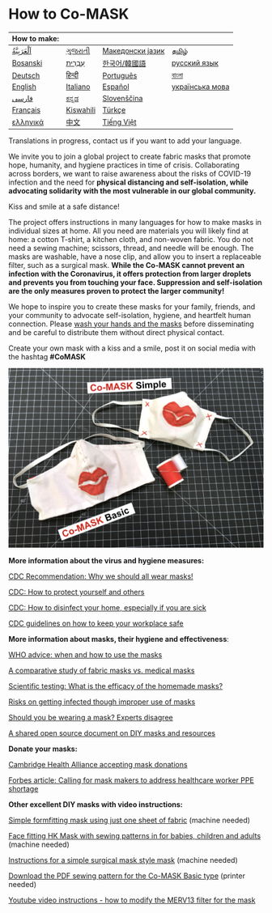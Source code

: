 # How to Co-MASK

|How to make:||||
|:--|---|---|---|
| [اَلْعَرَبِيَّةُ](https://docs.google.com/presentation/d/1c4zXEowPAIgQcasyMvJvLNEohecMwBvjLJr82WEY9nU/edit?usp=sharing) | [ગુજરાતી](https://docs.google.com/presentation/d/1yMhNrhVc02ptqK3gul5Z-JmK5Wz6Xme18IYk34kz90I/edit?usp=sharing) | [Македонски јазик](https://docs.google.com/presentation/d/1J5Xn39DEPJGAu11cEJAU6jVe7WKD11tXWP7bpP5ClAY/edit?usp=sharing) | [தமிழ்](https://docs.google.com/presentation/d/16wu1WctaFuU-JPeHeJn5VZT9-NVIj84GiU8-2YeXiGw/edit?usp=sharing) |
| [Bosanski](https://docs.google.com/presentation/d/1Wo35d7BZaEPhtMg0TuXQrnP0szMFHge_3etbAyDg__4/edit?usp=sharing) | [עִבְרִית‎](https://docs.google.com/presentation/d/1cNT-sOp2vS-0BuAuIIPzrBh3zdez-ZKLi3l8RrRI3sY/edit?usp=sharing) | [한국어/韓國語](https://docs.google.com/presentation/d/1MSDEfAQ_TDWf14yAfKbZgJvZ3HnY3I51Qqd50tawSSw/edit?usp=sharing) | [русский язык](https://docs.google.com/presentation/d/1ICBEGSqWGv77sltmagEMounJvhpGmTy_wgziBZPkJ0s/edit?usp=sharing) |
| [Deutsch](https://docs.google.com/presentation/d/1PFxRqqfLwhkqDWGTxXlwi_zWoegKpmUAv-mcQOVGjkQ/edit?usp=sharing) | [हिन्दी](https://drive.google.com/file/d/13ePhPcpwqdoP1s0ow2B_GQUv7neMqIhf/view?usp=sharing) | [Português](https://docs.google.com/presentation/d/1k7DGbnfYzxcFBW5vOmlco_-1Y9bfZ-5FkDBA2iAVzoU/edit?usp=sharing) | [বাংলা](https://drive.google.com/file/d/1x0Zg2ljfss3e7ewH3RUgsDz8BkDk0pJW/view?usp=sharing) |
| [English](https://docs.google.com/presentation/d/1T_rO2Q8HKdWN_8hhGp65-JKylpn2vpFx0kGD602U618/edit?usp=sharing) | [Italiano](https://docs.google.com/presentation/d/1_RHBFR9ubGLrgpFGF5re_CpbbsZj4yRjeo9oioCYMM0/edit?usp=sharing) | [Español](https://docs.google.com/presentation/d/1LXYo50ZgN1rFB-5t_2WhzbM1kg1Z7gD_UUVFEN1SblE/edit?usp=sharing) | [українська мова](https://drive.google.com/file/d/1_pKdJAvgFffltrlwnJUvYcORWjG_5d2d/view?usp=sharing) |
|[فارسی](https://docs.google.com/presentation/d/1srHl1i2zLH8stnogzHw0SPpLG6LEwuCM0VaAdgn5aLI/edit?usp=sharing)|[ಕನ್ನಡ](https://drive.google.com/file/d/1ieR4GluTDGDIAKGpEBvO1F3S1BGUKwqN/view?usp=sharing)|[Slovenščina](https://docs.google.com/presentation/d/1CRa1snrNdU6x1cxTsMqAMStENCoHXgZ3_bzbxVPngOo/edit?usp=sharing)||
|[Français](https://docs.google.com/presentation/d/1H5tWf3gtuaeDWoVCub0vQIlLQSlLNcrS66FRDp7clnk/edit?usp=sharing)|[Kiswahili](https://drive.google.com/file/d/1kifC_CVGkABFKkBGYepTEFmdtYuc3rmB/view?usp=sharing)|[Türkçe](https://docs.google.com/presentation/d/1zsKw7xeurfuEbOJjGvUP_igr3cMyd7Jflbu0kfEKD1Y/edit#slide=id.g71aa90b52d_0_0)||
|[ελληνικά](https://docs.google.com/presentation/d/1wxX9T3keWJAIGZngB93HFvJZnJ3-_6vaQDpDb8kAoH0/edit?usp=sharing)|[中文](https://docs.google.com/presentation/d/14ZGYweoeNyMEuo3mIKu_WBRBX8uEnofxnQXrvXjTM0E/edit?usp=sharing)|[Tiếng Việt](https://docs.google.com/presentation/d/1ctL3x1vGUNbWFwoVEHvtWB3dTTYwhLf7mCxSTDZso3o/edit?usp=sharing)||

Translations in progress, contact us if you want to add your language.

We invite you to join a global project to create fabric masks that promote hope, humanity, and hygiene practices in time of crisis. Collaborating across borders, we want to raise awareness about the risks of COVID-19 infection and the need for **physical distancing and self-isolation, while advocating solidarity with the most vulnerable in our global community.** 

Kiss and smile at a safe distance!

The project offers instructions in many languages for how to make masks in individual sizes at home. All you need are materials you will likely find at home: a cotton T-shirt, a kitchen cloth, and non-woven fabric. You do not need a sewing machine; scissors, thread, and needle will be enough. The masks are washable, have a nose clip, and allow you to insert a replaceable filter, such as a surgical mask. **While the Co-MASK cannot prevent an infection with the Coronavirus, it offers protection from larger droplets and prevents you from touching your face. Suppression and self-isolation are the only measures proven to protect the larger community!** 

We hope to inspire you to create these masks for your family, friends, and your community to advocate self-isolation, hygiene, and heartfelt human connection. Please [wash your hands and the masks](https://www.who.int/emergencies/diseases/novel-coronavirus-2019/advice-for-public/when-and-how-to-use-masks) before disseminating and be careful to distribute them without direct physical contact. 

Create your own mask with a kiss and a smile, post it on social media with the hashtag **#CoMASK**


![co-mask basic](media/CoMASK2.png)

**More information about the virus and hygiene measures:**

[CDC Recommendation: Why we should all wear masks!](https://www.actionnewsjax.com/news/trending/coronavirus-do-we-all-need-wear-masks-cdc-is-considering-it/PCJ27GQOBJHZDCZ7ESEUOXM57M/)

[CDC: How to protect yourself and others](https://www.cdc.gov/coronavirus/2019-ncov/prepare/prevention.html)

[CDC: How to disinfect your home, especially if you are sick](https://www.cdc.gov/coronavirus/2019-ncov/prepare/cleaning-disinfection.html)

[CDC guidelines on how to keep your workplace safe](https://www.cdc.gov/coronavirus/2019-ncov/downloads/workplace-school-and-home-guidance.pdf)



**More information about masks, their hygiene and effectiveness**:

[WHO advice: when and how to use the masks](https://www.who.int/emergencies/diseases/novel-coronavirus-2019/advice-for-public/when-and-how-to-use-masks)

[A comparative study of fabric masks vs. medical masks](https://bmjopen.bmj.com/content/5/4/e006577)

[Scientific testing:  What is the efficacy of the homemade masks?](https://www.cambridge.org/core/journals/disaster-medicine-and-public-health-preparedness/article/testing-the-efficacy-of-homemade-masks-would-they-protect-in-an-influenza-pandemic/0921A05A69A9419C862FA2F35F819D55)

[Risks on getting infected though improper use of masks](https://www.cbsnews.com/news/coronavirus-prevention-face-mask-not-helpful-wash-hands/)

[Should you be wearing a mask? Experts disagree](https://www.livescience.com/coronavirus-do-face-masks-work.html)

[A shared open source document on DIY masks and resources](https://bit.ly/diycovidmasks) 



**Donate your masks:**

[Cambridge Health Alliance accepting mask donations](https://www.bostonglobe.com/2020/03/17/metro/cambridge-health-alliance-accepting-mask-donations-amid-coronavirus-pandemic/)

[Forbes article: Calling for mask makers to address healthcare worker PPE shortage](https://www.forbes.com/sites/tjmccue/2020/03/20/calling-all-people-who-sew-and-make-you-can-help-solve-2020-n95-type-mask-shortage/?fbclid=IwAR0NsmbXPKeVfUDz3MtjHyElnb9QrAzLfYfasiexVrScos7pwdN2uXjfZmw#5be7bfae4e41)



**Other excellent DIY masks with video instructions:**

[Simple formfitting mask using just one sheet of fabric](https://www.youtube.com/watch?v=WlguehtIpu8) (machine needed)

[Face fitting HK Mask with sewing patterns in for babies, children and adults](https://diymask.site/) (machine needed)

[Instructions for a simple surgical mask style mask](https://www.instructables.com/id/AB-Mask-for-a-Nurse-by-a-Nurse/)  (machine needed)

[Download the PDF sewing pattern for the Co-MASK Basic type](https://www.infirmiers.com/pdf/masque-tissu.pdf) (printer needed)

[Youtube video instructions - how to modify the MERV13 filter for the mask](https://youtu.be/6T787NV6FpA)



